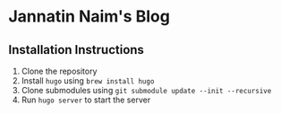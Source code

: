 # Jannatin Naim's Blog

## Installation Instructions

1. Clone the repository
2. Install `hugo` using `brew install hugo`
3. Clone submodules using `git submodule update --init --recursive`
4. Run `hugo server` to start the server
